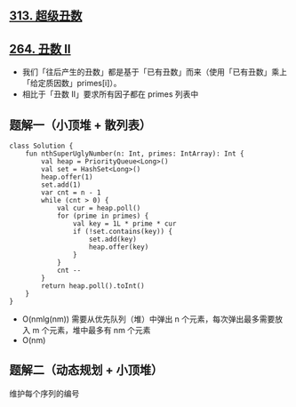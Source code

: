## [313. 超级丑数](https://leetcode.cn/problems/super-ugly-number/description/)
## [264. 丑数 II](https://leetcode.cn/problems/ugly-number-ii/description/)

- 我们「往后产生的丑数」都是基于「已有丑数」而来（使用「已有丑数」乘上「给定质因数」primes[i]）。
- 相比于「丑数 II」要求所有因子都在 primes 列表中

## 题解一（小顶堆 + 散列表）

```
class Solution {
    fun nthSuperUglyNumber(n: Int, primes: IntArray): Int {
        val heap = PriorityQueue<Long>()
        val set = HashSet<Long>()
        heap.offer(1)
        set.add(1)
        var cnt = n - 1
        while (cnt > 0) {
            val cur = heap.poll()
            for (prime in primes) {
                val key = 1L * prime * cur
                if (!set.contains(key)) {
                    set.add(key)
                    heap.offer(key)
                }
            }
            cnt --
        }
        return heap.poll().toInt()
    }
}
```

- O(nmlg(nm)) 需要从优先队列（堆）中弹出 n 个元素，每次弹出最多需要放入 m 个元素，堆中最多有 nm 个元素
- O(nm)

## 题解二（动态规划 + 小顶堆）

维护每个序列的编号

```
```
